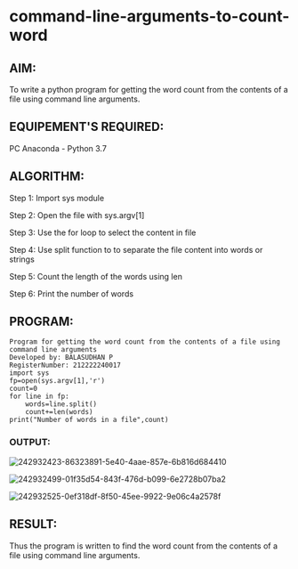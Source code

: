 # command-line-arguments-to-count-word
## AIM:
To write a python program for getting the word count from the contents of a file using command line arguments.
## EQUIPEMENT'S REQUIRED: 
PC
Anaconda - Python 3.7
## ALGORITHM: 
Step 1:
Import sys module

Step 2:
Open the file with sys.argv[1]

Step 3:
Use the for loop to select the content in file

Step 4:
Use split function to to separate the file content into words or strings

Step 5:
Count the length of the words using len

Step 6:
Print the number of words

## PROGRAM:
```
Program for getting the word count from the contents of a file using command line arguments
Developed by: BALASUDHAN P
RegisterNumber: 212222240017
import sys
fp=open(sys.argv[1],'r')
count=0
for line in fp:
    words=line.split()
    count+=len(words)
print("Number of words in a file",count)
```
### OUTPUT:

![242932423-86323891-5e40-4aae-857e-6b816d684410](https://github.com/BALASUDHAN18/command-line-arguments-to-count-word/assets/118807740/09721a46-e75e-4d19-95da-c3f88d4ea3e5)

![242932499-01f35d54-843f-476d-b099-6e2728b07ba2](https://github.com/BALASUDHAN18/command-line-arguments-to-count-word/assets/118807740/5e4998ab-82b9-48dc-a88a-92e55ace219c)

![242932525-0ef318df-8f50-45ee-9922-9e06c4a2578f](https://github.com/BALASUDHAN18/command-line-arguments-to-count-word/assets/118807740/a6c76d06-4054-49c8-a788-7169b54eff3c)


## RESULT:
Thus the program is written to find the word count from the contents of a file using command line arguments.
